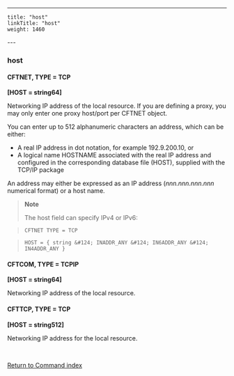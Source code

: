---
    title: "host"
    linkTitle: "host"
    weight: 1460
---<span id="host"></span>

### host

#### CFTNET, TYPE = TCP

****[HOST = string64]****

Networking IP address of the local resource. If you are defining a proxy, you may only enter one proxy host/port per CFTNET object.

You can enter up to 512 alphanumeric characters an address, which
can be either:

- A real IP address in dot notation, for example 192.9.200.10, or
- A logical name HOSTNAME associated with the real IP address and configured
    in the corresponding database file (HOST), supplied with the TCP/IP package

An address may either be expressed as an IP address (*nnn.nnn.nnn.nnn*
numerical format) or a host name.

> **Note**
>
> The host field can specify IPv4 or IPv6:

> `CFTNET TYPE = TCP`

> `HOST = { string &#124; INADDR_ANY &#124; IN6ADDR_ANY &#124; IN4ADDR_ANY }`

#### CFTCOM, TYPE = TCPIP

****[HOST = string64]****

Networking IP address of the local resource.

#### CFTTCP, TYPE = TCP

****[HOST = string512]****

Networking IP address for the local resource.

 

[Return to Command index](../../)
